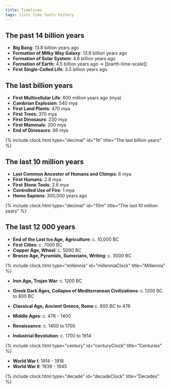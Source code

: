 ```yaml
---
title: Timelines
tags: lists time tools history
--- 
```


## The past 14 billion years

- **Big Bang**: 13.8 billion years ago
- **Formation of Milky Way Galaxy**: 13.6 billion years ago
- **Formation of Solar System**: 4.6 billion years ago
- **Formation of Earth**: 4.5 billion years ago -> [[earth-time-scale]]
- **First Single-Celled Life**: 3.5 billion years ago


## The last billion years


- **First Multicellular Life**: 600 million years ago (mya)
- **Cambrian Explosion**: 540 mya
- **First Land Plants**: 470 mya
- **First Trees**: 370 mya
- **First Dinosaurs**: 230 mya
- **First Mammals**: 200 mya
- **End of Dinosaurs**: 66 mya

{% include clock.html type="decimal" id="1b" title="The last billion years" %}


## The last 10 million years

- **Last Common Ancestor of Humans and Chimps**: 6 mya
- **First Humans**: 2.8 mya
- **First Stone Tools**: 2.6 mya
- **Controlled Use of Fire**: 1 mya
- **Homo Sapiens**: 300,000 years ago

{% include clock.html type="decimal" id="10m" title="The last 10 million years" %}


## The last 12 000 years

- **End of the Last Ice Age, Agriculture**: c. 10,000 BC
- **First Cities**: c. 7000 BC
- **Copper Age, Wheel**: c. 5000 BC
- **Bronze Age, Pyramids, Sumerians, Writing**: c. 3000 BC

{% include clock.html type="millennia" id="millenniaClock" title="Millennia" %}

- **Iron Age, Trojan War**: c. 1200 BC
- **Greek Dark Ages, Collapse of Mediterranean Civilizations**: c. 1200 BC to 800 BC
- **Classical Age, Ancient Greece, Rome** c. 800 BC to 476

- **Middle Ages**: c. 476 - 1400
- **Renaissance**: c. 1400 to 1700
- **Industrial Revolution**: c. 1700 to 1914

{% include clock.html type="century" id="centuryClock" title="Centuries" %}

- **World War I**: 1914 - 1918
- **World War II**: 1939 - 1945

{% include clock.html type="decade" id="decadeClock" title="Decades" %}

